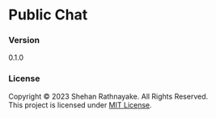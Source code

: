 # Public Chat

### Version
0.1.0

### License
Copyright &copy; 2023 Shehan Rathnayake. All Rights Reserved.<br>
This project is licensed under [MIT License](License.txt).
